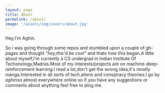 ```yaml
---
layout: page
title: About
permalink: /about/
image: '/assets/img/covers/about.jpg'
---
```


Hey,I'm Aghin.

So i was going through some repos and stumbled upon a couple of gh-pages and thought *"hey,this'd be cool"* and thats how this began.A little about myself,I'm currently a CS undergrad in Indian Institute Of Techonology,Madras.Most of my interests/projects are on machine-deep-reinforcement learning.I read a lot,don't get the wrong idea,it's mostly manga.Interested in all sorts of tech,aliens and conspiracy theories.I go by *aghinsa* almost everywhere online so if you have any suggestions or comments about anything feel free to ping me.
